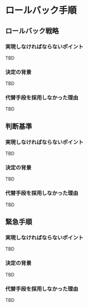 # ロールバック手順

## ロールバック戦略

### 実現しなければならないポイント
TBD

### 決定の背景
TBD

### 代替手段を採用しなかった理由
TBD

## 判断基準

### 実現しなければならないポイント
TBD

### 決定の背景
TBD

### 代替手段を採用しなかった理由
TBD

## 緊急手順

### 実現しなければならないポイント
TBD

### 決定の背景
TBD

### 代替手段を採用しなかった理由
TBD